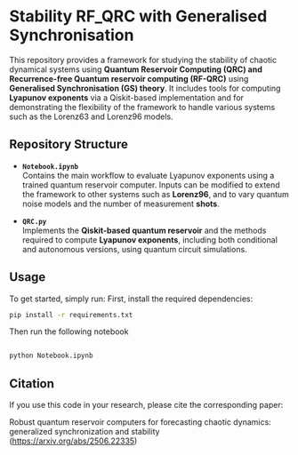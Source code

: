 # Stability RF_QRC with Generalised Synchronisation

This repository provides a framework for studying the stability of chaotic dynamical systems using **Quantum Reservoir Computing (QRC) and Recurrence-free Quantum reservoir computing (RF-QRC)** using **Generalised Synchronisation (GS) theory**. It includes tools for computing **Lyapunov exponents** via a Qiskit-based implementation and for demonstrating the flexibility of the framework to handle various systems such as the Lorenz63 and Lorenz96 models.

## Repository Structure

- **`Notebook.ipynb`**  
  Contains the main workflow to evaluate Lyapunov exponents using a trained quantum reservoir computer. Inputs can be modified to extend the framework to other systems such as **Lorenz96**, and to vary quantum noise models and the number of measurement **shots**.

- **`QRC.py`**  
  Implements the **Qiskit-based quantum reservoir** and the methods required to compute **Lyapunov exponents**, including both conditional and autonomous versions, using quantum circuit simulations.

## Usage

To get started, simply run:
First, install the required dependencies:
```bash
pip install -r requirements.txt
```
Then run the following notebook
```bash

python Notebook.ipynb
```

## Citation
If you use this code in your research, please cite the corresponding paper:

Robust quantum reservoir computers for forecasting chaotic dynamics: generalized synchronization and stability (https://arxiv.org/abs/2506.22335)


